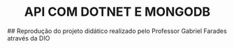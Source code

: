 <h1 align="center">API COM DOTNET E MONGODB</h1>
## Reprodução do projeto didático realizado pelo Professor Gabriel Farades através da DIO
